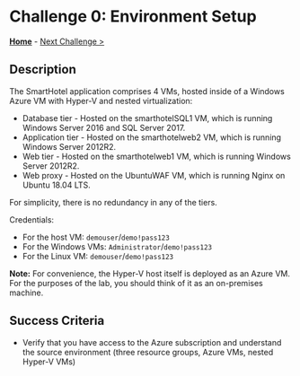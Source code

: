 # Challenge 0: Environment Setup

**[Home](../README.md)** - [Next Challenge >](./01-design.md)

## Description

The SmartHotel application comprises 4 VMs, hosted inside of a Windows Azure VM with Hyper-V and nested virtualization:

- Database tier - Hosted on the smarthotelSQL1 VM, which is running Windows Server 2016 and SQL Server 2017.
- Application tier - Hosted on the smarthotelweb2 VM, which is running Windows Server 2012R2.
- Web tier - Hosted on the smarthotelweb1 VM, which is running Windows Server 2012R2.
- Web proxy - Hosted on the UbuntuWAF VM, which is running Nginx on Ubuntu 18.04 LTS.

For simplicity, there is no redundancy in any of the tiers.

Credentials:

- For the host VM: `demouser`/`demo!pass123`
- For the Windows VMs: `Administrator`/`demo!pass123`
- For the Linux VM: `demouser`/`demo!pass123`

**Note:** For convenience, the Hyper-V host itself is deployed as an Azure VM. For the purposes of the lab, you should think of it as an on-premises machine.

## Success Criteria

- Verify that you have access to the Azure subscription and understand the source environment (three resource groups, Azure VMs, nested Hyper-V VMs)
